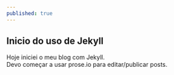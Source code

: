 ```yaml
---
published: true
---
```

## Inicio do uso de Jekyll

Hoje iniciei o meu blog com Jekyll.  
Devo começar a usar prose.io para editar/publicar posts.
